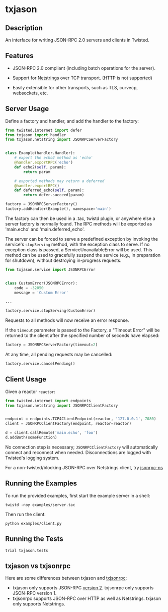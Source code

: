 txjason
============


Description
-----------

An interface for writing JSON-RPC 2.0 servers and clients in Twisted.


Features
--------

* JSON-RPC 2.0 compliant (including batch operations for the server).

* Support for [Netstrings](http://cr.yp.to/proto/netstrings.txt) over TCP transport. (HTTP is not supported)

* Easily extensible for other transports, such as TLS, curvecp, websockets, etc.


Server Usage
------------

Define a factory and handler, and add the handler to the factory:

```python
from twisted.internet import defer
from txjason import handler
from txjason.netstring import JSONRPCServerFactory


class Example(handler.Handler):
    # export the echo2 method as 'echo'
    @handler.exportRPC('echo')
    def echo2(self, param):
        return param

    # exported methods may return a deferred
    @handler.exportRPC()
    def deferred_echo(self, param):
        return defer.succeed(param)

factory = JSONRPCServerFactory()
factory.addHandler(Example(), namespace='main')
```

The factory can then be used in a .tac, twistd plugin, or anywhere else a server factory
is normally found. The RPC methods will be exported as 'main.echo' and 'main.deferred_echo'.

The server can be forced to serve a predefined exception by invoking the service's
``stopServing`` method, with the exception class to serve. If no exception class is passed,
a ServiceUnavailableError will be used. This method can be used to gracefully suspend the
service (e.g., in preparation for shutdown), without destroying in-progress requests.

```python
from txjason.service import JSONRPCError


class CustomError(JSONRPCError):
    code = -32050
    message = 'Custom Error'

...

factory.service.stopServing(CustomError)
```

Requests to all methods will now receive an error response.

If the ``timeout`` parameter is passed to the Factory, a "Timeout Error" will be returned to the
client after the specified number of seconds have elapsed:

```python
factory = JSONRPCServerFactory(timeout=2)
```

At any time, all pending requests may be cancelled:

```python
factory.service.cancelPending()
```


Client Usage
------------

Given a reactor ``reactor``:

```python
from twisted.internet import endpoints
from txjason.netstring import JSONRPCClientFactory


endpoint = endpoints.TCP4ClientEndpoint(reactor, '127.0.0.1', 7080)
client = JSONRPCClientFactory(endpoint, reactor=reactor)

d = client.callRemote('main.echo', 'foo')
d.addBoth(someFunction)
```

No connection step is necessary;
``JSONRPCClientFactory`` will automatically connect and reconnect when needed.
Disconnections are logged with Twisted's logging system.

For a non-twisted/blocking JSON-RPC over Netstrings client,
try [jsonrpc-ns](https://github.com/flowroute/jsonrpc-ns)


Running the Examples
--------------------

To run the provided examples,
first start the example server in a shell:

    twistd -noy examples/server.tac

Then run the client:

    python examples/client.py


Running the Tests
-----------------

    trial txjason.tests


txjason vs txjsonrpc
--------------------

Here are some differences between txjason and [txjsonrpc](https://github.com/oubiwann/txjsonrpc):

* txjason only supports JSON-RPC [version 2](http://www.jsonrpc.org/specification).
txjsonrpc only supports JSON-RPC version 1.
* txjsonrpc supports JSON-RPC over HTTP as well as Netstrings.
txjason only supports Netstrings.

